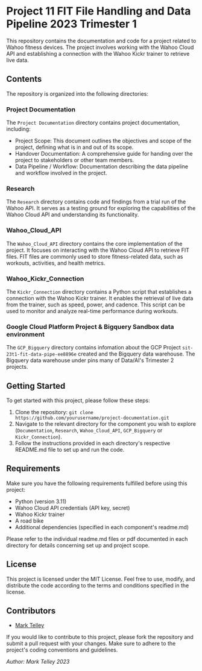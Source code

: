 

# Project 11 FIT File Handling and Data Pipeline 2023 Trimester 1

This repository contains the documentation and code for a project related to Wahoo fitness devices. The project involves working with the Wahoo Cloud API and establishing a connection with the Wahoo Kickr trainer to retrieve live data.

## Contents

The repository is organized into the following directories:

### Project Documentation

The `Project Documentation` directory contains project documentation, including:

- Project Scope: This document outlines the objectives and scope of the project, defining what is in and out of its scope.
- Handover Documentation: A comprehensive guide for handing over the project to stakeholders or other team members.
- Data Pipeline / Workflow: Documentation describing the data pipeline and workflow involved in the project.

### Research

The `Research` directory contains code and findings from a trial run of the Wahoo API. It serves as a testing ground for exploring the capabilities of the Wahoo Cloud API and understanding its functionality.

### Wahoo_Cloud_API

The `Wahoo_Cloud_API` directory contains the core implementation of the project. It focuses on interacting with the Wahoo Cloud API to retrieve FIT files. FIT files are commonly used to store fitness-related data, such as workouts, activities, and health metrics.

### Wahoo_Kickr_Connection

The `Kickr_Connection` directory contains a Python script that establishes a connection with the Wahoo Kickr trainer. It enables the retrieval of live data from the trainer, such as speed, power, and cadence. This script can be used to monitor and analyze real-time performance during workouts.

### Google Cloud Platform Project & Bigquery Sandbox data environment
The `GCP_Bigquery` directory contains infomation about the GCP Project `sit-23t1-fit-data-pipe-ee8896e` created and the Bigquery data warehouse. The Bigquery data warehouse under pins many of Data/AI's Trimester 2 projects. 

## Getting Started

To get started with this project, please follow these steps:

1. Clone the repository: `git clone https://github.com/yourusername/project-documentation.git`
2. Navigate to the relevant directory for the component you wish to explore (`Documentation`, `Research`, `Wahoo_Cloud_API`, `GCP_Bigquery` or `Kickr_Connection`).
3. Follow the instructions provided in each directory's respective README.md file to set up and run the code.

## Requirements

Make sure you have the following requirements fulfilled before using this project:

- Python (version 3.11)
- Wahoo Cloud API credentials (API key, secret)
- Wahoo Kickr trainer
- A road bike
- Additional dependencies (specified in each component's readme.md)

Please refer to the individual readme.md files or pdf documented in each directory for details concerning set up and project scope. 

## License

This project is licensed under the MIT License. Feel free to use, modify, and distribute the code according to the terms and conditions specified in the license.

## Contributors

- [Mark Telley](https://github.com/marktelley)

If you would like to contribute to this project, please fork the repository and submit a pull request with your changes. Make sure to adhere to the project's coding conventions and guidelines.

*Author: Mark Telley 2023*

